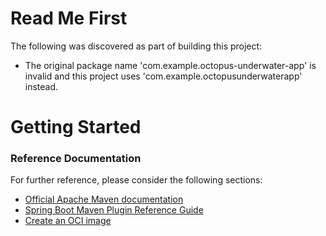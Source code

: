 # Read Me First
The following was discovered as part of building this project:

* The original package name 'com.example.octopus-underwater-app' is invalid and this project uses 'com.example.octopusunderwaterapp' instead.

# Getting Started

### Reference Documentation
For further reference, please consider the following sections:

* [Official Apache Maven documentation](https://maven.apache.org/guides/index.html)
* [Spring Boot Maven Plugin Reference Guide](https://docs.spring.io/spring-boot/docs/2.6.1/maven-plugin/reference/html/)
* [Create an OCI image](https://docs.spring.io/spring-boot/docs/2.6.1/maven-plugin/reference/html/#build-image)

